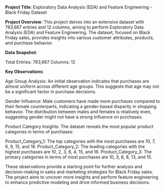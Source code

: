 **Project Title**: Exploratory Data Analysis (EDA) and Feature Engineering - Black Friday Dataset

**Project Overview**:
This project delves into an extensive dataset with 783,667 entries and 12 columns, aiming to perform Exploratory Data Analysis (EDA) and Feature Engineering. The dataset, focused on Black Friday sales, provides insights into various customer attributes, products, and purchase behavior.

**Data Snapshot**:

Total Entries: 783,667
Columns: 12

**Key Observations**:

Age Group Analysis: An initial observation indicates that purchases are almost uniform across different age groups. This suggests that age may not be a significant factor in purchase decisions.

Gender Influence: Male customers have made more purchases compared to their female counterparts, indicating a gender-based disparity in shopping behavior. The distribution between males and females is relatively even, suggesting gender might not have a strong influence on purchases.

Product Category Insights: The dataset reveals the most popular product categories in terms of purchases:

Product_Category_1: The top categories with the most purchases are 10, 7, 6, 9, 15, and 16.
Product_Category_2: The leading categories with the highest purchases are 10, 2, 3, 6, 4, 15, and 16.
Product_Category_3: The primary categories in terms of most purchases are 10, 3, 6, 8, 13, and 15.

These observations provide a starting point for further analysis and decision-making in sales and marketing strategies for Black Friday sales. The project aims to uncover more insights and perform feature engineering to enhance predictive modeling and drive informed business decisions.
